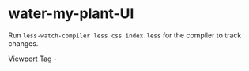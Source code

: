 # water-my-plant-UI


Run `less-watch-compiler less css index.less` for the compiler to track changes.

Viewport Tag -
<meta name="viewport" content="width=device-width, initial-scale=1.0">